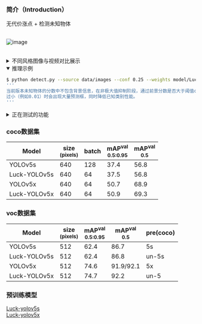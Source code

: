 ### 简介（Introduction）<br>
无代价涨点 + 检测未知物体<br>

<br>![image](https://user-images.githubusercontent.com/84908793/162931434-dc4da5c4-7916-4cee-af1c-a2f1037d1bf1.png)<br><br>

<details>
  <summary> 不同风格图像与视频对比展示</summary>

|Model                |Yolov5x |Luck-Yolov5x |
|---                  |---  |---  
|漫画                 |![图片 46](https://user-images.githubusercontent.com/84908793/167087540-c109830f-3a0c-42d6-8948-61c96a3925aa.png) |![图片 47](https://user-images.githubusercontent.com/84908793/167087925-5332b077-9481-44a4-af93-0c1c4e175ff1.png)
|电影                 |![图片 43](https://user-images.githubusercontent.com/84908793/167087873-bcba6a22-9798-4d51-b9f5-b610c8fe1a51.png) |![图片 37](https://user-images.githubusercontent.com/84908793/167087888-e4749d62-4bec-47ab-b235-9dcd45cd5440.png)
|游戏                 |![图片 2](https://user-images.githubusercontent.com/84908793/167087802-40ef99d0-2658-444a-b02f-df258e1538b1.png)  |![图片 1](https://user-images.githubusercontent.com/84908793/167087825-98c33a0c-4345-4f51-bb2e-6fe7bd96b182.png)
|动漫                 |![图片 4](https://user-images.githubusercontent.com/84908793/167087943-bd4179c6-0f24-4721-810d-deb3e17b8eed.png)  |![图片 3](https://user-images.githubusercontent.com/84908793/167087955-18f042b2-5658-40e6-99fb-f43562051ebe.png)
</details>

<details open>
  <summary> 推理示例</summary>

```bash
$ python detect.py --source data/images --conf 0.25 --weights model/Luck_yolov5s.pt
'''
当前版本未知物体的分数中不包含背景信息，在非极大值抑制阶段，通过前景分数是否大于阈值conf过滤掉多余的未知物体，缺点是当阈值
过小（例如0.01）时会出现大量预测框，同时降低已知类别性能。
'''
```
</details>

<details>
<summary>正在测试的功能</summary>
 
-  将背景信息融入未知物体的分数中.
-  输出未知物体可能的父类信息，如将猴子预测为未知的动物。
-  分类标签使用IOU分数。
-  设计动态标签平滑（dls),提升检测器性能，同时减少未知类检测对已知类性能的影响。
</details>

### coco数据集
|Model |size<br><sup>(pixels) |batch |mAP<sup>val<br>0.5:0.95 |mAP<sup>val<br>0.5 |
|---                  |---  |---    |---    |---   
|YOLOv5s              |640  |128    |37.4   |56.8  
|Luck-YOLOv5s      |640  |64     |37.5   |56.8
|YOLOv5x              |640  |64    |50.7   |68.9   
|Luck-YOLOv5x      |640  |64     |50.9   |69.3     

### voc数据集
|Model |size<br><sup>(pixels) |mAP<sup>val<br>0.5:0.95 |mAP<sup>val<br>0.5 |pre(coco)
|---                        |---  |---    |---       |---   
|YOLOv5s                    |512  |62.4   |86.7      |5s
|Luck-YOLOv5s            |512  |62.4   |86.8      |un-5s 
|YOLOv5x                    |512  |74.6   |91.9/92.1 |5x
|Luck-YOLOv5x            |512  |74.7   |92.2      |un-5

  

### 预训练模型
  [Luck-yolov5s](https://github.com/buxihuo/unknown-yolo/releases/download/unknown-yolo/Luck-yolov5s.pt)<br>
  [Luck-yolov5x](https://github.com/buxihuo/unknown-yolo/releases/download/unknown-yolo/Luck-yolov5x.pt)<br>

